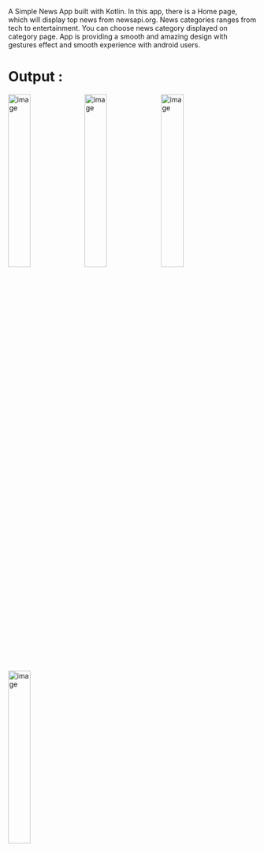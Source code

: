 A Simple News App built with Kotlin. In this app, there is a Home page, which will display top news from newsapi.org. News categories ranges from tech to entertainment. You can choose news category displayed on category page. App is providing a smooth and amazing design with gestures effect and smooth experience with android users.

<h1>Output : </h1>

<img src="https://github.com/gunjan1k/News-App/assets/134510278/992284bf-59d0-4513-a9d3-b2be2d0204d0" alt="image" style="width:30%; height:30%;">
<img src="https://github.com/gunjan1k/News-App/assets/134510278/1f5d565d-48c4-432d-9618-e49a402233a0" alt="image" style="width:30%; height:30%;">
<img src="https://github.com/gunjan1k/News-App/assets/134510278/6b151651-e1e2-42a1-81f7-ba2ffaf9074f" alt="image" style="width:30%; height:30%;">
<img src="https://github.com/gunjan1k/News-App/assets/134510278/51066e2c-6d9a-4bd0-888c-2ad0657fb199" alt="image" style="width:30%; height:30%;">



